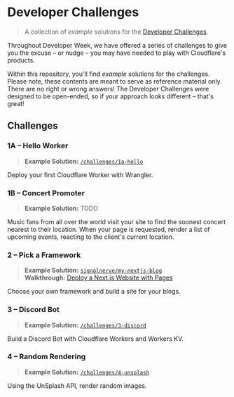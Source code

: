 # Developer Challenges

> A collection of _example_ solutions for the [Developer Challenges](https://blog.cloudflare.com/developer-week-challenges/).

Throughout Developer Week, we have offered a series of challenges to give you the excuse – or nudge – you may have needed to play with Cloudflare's products.

Within this repository, you'll find _example_ solutions for the challenges. Please note, these contents are meant to serve as reference material only. There are no right or wrong answers! The Developer Challenges were designed to be open-ended, so if your approach looks different – that's great!

## Challenges

### 1A – Hello Worker

> **Example Solution:** [`/challenges/1a-hello`](/challenges/1a-hello)

Deploy your first Cloudflare Worker with Wrangler.


### 1B – Concert Promoter

> **Example Solution:** TODO

Music fans from all over the world visit your site to find the soonest concert nearest to their location. When your page is requested, render a list of upcoming events, reacting to the client's current location.


### 2 – Pick a Framework

> **Example Solution:** [`signalnerve/my-nextjs-blog`](https://github.com/signalnerve/my-nextjs-blog)<br>
> **Walkthrough:** [Deploy a Next.js Website with Pages](https://developers.cloudflare.com/pages/how-to/deploy-a-nextjs-site)

Choose your own framework and build a site for your blogs.


### 3 – Discord Bot

> **Example Solution:** [`/challenges/3-discord`](/challenges/3-discord)

Build a Discord Bot with Cloudflare Workers and Workers KV.


### 4 – Random Rendering

> **Example Solution:** [`/challenges/4-unsplash`](/challenges/4-unsplash)

Using the UnSplash API, render random images.
